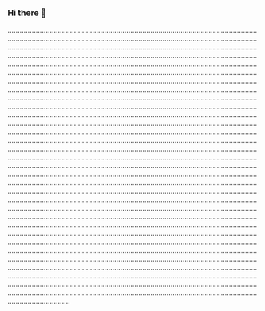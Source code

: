 ### Hi there 👋

...............................................................................................................................................................................................................................................................................................................................................................................................................................................................................................................................................................................................................................................................................................................................................................................................................................................................................................................................................................................................................................................................................................................................................................................................................................................................................................................................................................................................................................................................................................................................................................................................................................................................................................................................................................................................................................................................................................................................................................................................................................................................................................................................................................................................................................................................................................................................................................................................................................................................................................................................................................................................................................................................................................................................................................................................................................................................................................................................................................................................................................................................................................................................................................................................................................................................................................................................................................................................................................................................................................................................................................................................................................................................................................................................................................................................................................................................................................................................................................................................................................................................................................................................................................